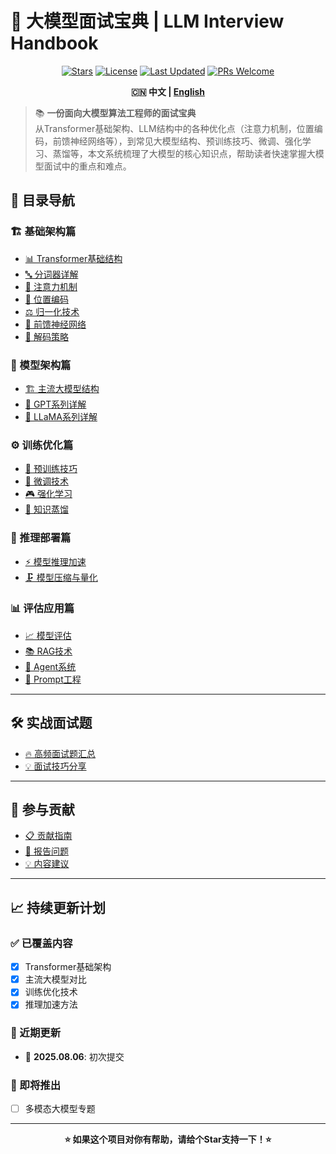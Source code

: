 # 🚀 大模型面试宝典 | LLM Interview Handbook

<div align="center">

[![Stars](https://img.shields.io/github/stars/your-username/llm-interview-handbook?style=flat-square&logo=github&color=yellow)](https://github.com/your-username/llm-interview-handbook)
[![License](https://img.shields.io/badge/license-MIT-green.svg?style=flat-square)](LICENSE)
[![Last Updated](https://img.shields.io/badge/last%20updated-2025.08-orange.svg?style=flat-square)](https://github.com/your-username/llm-interview-handbook/commits/main)
[![PRs Welcome](https://img.shields.io/badge/PRs-welcome-brightgreen.svg?style=flat-square)](CONTRIBUTING.md)

**🇨🇳 中文 | [English](./README_EN.md)**

</div>

> 📚 **一份面向大模型算法工程师的面试宝典**  
> 从Transformer基础架构、LLM结构中的各种优化点（注意力机制，位置编码，前馈神经网络等），到常见大模型结构、预训练技巧、微调、强化学习、蒸馏等，本文系统梳理了大模型的核心知识点，帮助读者快速掌握大模型面试中的重点和难点。

## 📖 目录导航

### 🏗️ 基础架构篇
- [📊 Transformer基础结构](./docs/transformer/README.md)
- [🔤 分词器详解](./docs/tokenizer/README.md)
- [🎯 注意力机制](./docs/attention/README.md)
- [📍 位置编码](./docs/position/README.md)
- [⚖️ 归一化技术](./docs/normalization/README.md)
- [🧠 前馈神经网络](./docs/ffn/README.md)
- [🎲 解码策略](./docs/decoding/README.md)

### 🏢 模型架构篇
- [🏗️ 主流大模型结构](./docs/models/README.md)
- [🤖 GPT系列详解](./docs/models/gpt.md)
- [🦙 LLaMA系列详解](./docs/models/llama.md)

### ⚙️ 训练优化篇
- [🚀 预训练技巧](./docs/pretrain/README.md)
- [🔧 微调技术](./docs/finetune/README.md)
- [🎮 强化学习](./docs/rl/README.md)
- [🫗 知识蒸馏](./docs/distillation/README.md)

### 🚀 推理部署篇
- [⚡ 模型推理加速](./docs/inference/README.md)
- [🗜️ 模型压缩与量化](./docs/compression/README.md)

### 📊 评估应用篇
- [📈 模型评估](./docs/evaluation/README.md)
- [📚 RAG技术](./docs/rag/README.md)
- [🤖 Agent系统](./docs/agent/README.md)
- [🎯 Prompt工程](./docs/prompt/README.md)

---

## 🛠️ 实战面试题
- [🔥 高频面试题汇总](./docs/interview/questions.md)
- [💡 面试技巧分享](./docs/interview/tips.md)

---

## 🤝 参与贡献
- [📋 贡献指南](./CONTRIBUTING.md)
- [🐛 报告问题](../../issues)
- [💡 内容建议](../../issues/new/choose)

---

## 📈 持续更新计划

### ✅ 已覆盖内容
- [x] Transformer基础架构
- [x] 主流大模型对比
- [x] 训练优化技术
- [x] 推理加速方法

### 🔄 近期更新
- 📅 **2025.08.06**: 初次提交


### 🎯 即将推出
- [ ] 多模态大模型专题
  
---
<div align="center">

**⭐ 如果这个项目对你有帮助，请给个Star支持一下！⭐**

</div>